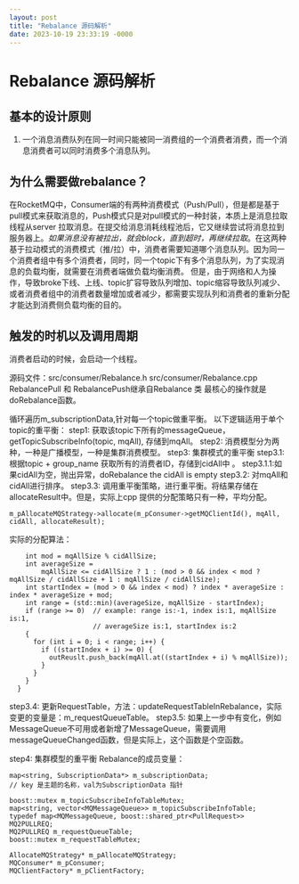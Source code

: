 ```yaml
---
layout: post
title: "Rebalance 源码解析"
date: 2023-10-19 23:33:19 -0000
---
```


# Rebalance 源码解析
## 基本的设计原则
1. 一个消息消费队列在同一时间只能被同一消费组的一个消费者消费，而一个消息消费者可以同时消费多个消息队列。
## 为什么需要做rebalance？
在RocketMQ中，Consumer端的有两种消费模式（Push/Pull），但是都是基于pull模式来获取消息的，Push模式只是对pull模式的一种封装，本质上是消息拉取线程从server 拉取消息。在提交给消息消耗线程池后，它又继续尝试将消息拉到服务器上。*如果消息没有被拉出，就会block，直到超时，再继续拉取*。在这两种基于拉动模式的消费模式（推/拉）中，消费者需要知道哪个消息队列。因为同一个消费者组中有多个消费者，同时，同一个topic下有多个消息队列，为了实现消息的负载均衡，就需要在消费者端做负载均衡消费。
    但是，由于网络和人为操作，导致broke下线、上线、topic扩容导致队列增加、topic缩容导致队列减少、或者消费者组中的消费者数量增加或者减少，都需要实现队列和消费者的重新分配才能达到消费侧负载均衡的目的。

## 触发的时机以及调用周期
消费者启动的时候，会启动一个线程。


源码文件：src/consumer/Rebalance.h  src/consumer/Rebalance.cpp
RebalancePull 和 RebalancePush继承自Rebalance 类
最核心的操作就是doRebalance函数。

循环遍历m_subscriptionData,针对每一个topic做重平衡。
以下逻辑适用于单个topic的重平衡：
step1: 获取该topic下所有的messageQueue，getTopicSubscribeInfo(topic, mqAll), 存储到mqAll。
step2: 消费模型分为两种，一种是广播模型，一种是集群消费模型。
step3: 集群模式的重平衡
step3.1: 根据topic + group_name 获取所有的消费者ID，存储到cidAll中 。
step3.1.1:如果cidAll为空，抛出异常，doRebalance the cidAll is empty
step3.2: 对mqAll和 cidAll进行排序。
step3.3: 调用重平衡策略，进行重平衡。将结果存储在allocateResult中。但是，实际上cpp 提供的分配策略只有一种，平均分配。
 ```
 m_pAllocateMQStrategy->allocate(m_pConsumer->getMQClientId(), mqAll, cidAll, allocateResult);
```
实际的分配算法：
```    int mqAllSize = mqAll.size();
    int mod = mqAllSize % cidAllSize;
    int averageSize =
        mqAllSize <= cidAllSize ? 1 : (mod > 0 && index < mod ? mqAllSize / cidAllSize + 1 : mqAllSize / cidAllSize);
    int startIndex = (mod > 0 && index < mod) ? index * averageSize : index * averageSize + mod;
    int range = (std::min)(averageSize, mqAllSize - startIndex);
    if (range >= 0)  // example: range is:-1, index is:1, mqAllSize is:1,
                     // averageSize is:1, startIndex is:2
    {
      for (int i = 0; i < range; i++) {
        if ((startIndex + i) >= 0) {
          outReuslt.push_back(mqAll.at((startIndex + i) % mqAllSize));
        }
      }
    }
  }
```
step3.4: 更新RequestTable，方法：updateRequestTableInRebalance，实际变更的变量是：m_requestQueueTable。
step3.5: 如果上一步中有变化，例如MessageQueue不可用或者新增了MessageQueue，需要调用messageQueueChanged函数，但是实际上，这个函数是个空函数。

step4: 集群模型的重平衡
Rebalance的成员变量：
``` 
map<string, SubscriptionData*> m_subscriptionData; 
// key 是主题的名称，val为SubscriptionData 指针

boost::mutex m_topicSubscribeInfoTableMutex;
map<string, vector<MQMessageQueue>> m_topicSubscribeInfoTable;
typedef map<MQMessageQueue, boost::shared_ptr<PullRequest>> MQ2PULLREQ;
MQ2PULLREQ m_requestQueueTable;
boost::mutex m_requestTableMutex;

AllocateMQStrategy* m_pAllocateMQStrategy;
MQConsumer* m_pConsumer;
MQClientFactory* m_pClientFactory;
```
